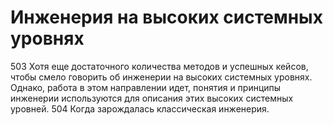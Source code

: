 # Инженерия на высоких системных уровнях

503 Хотя еще достаточного количества методов и успешных кейсов, чтобы смело говорить об инженерии на высоких системных уровнях. Однако, работа в этом направлении идет, понятия и принципы инженерии используются для описания этих высоких системных уровней. 
504 Когда зарождалась классическая инженерия.
